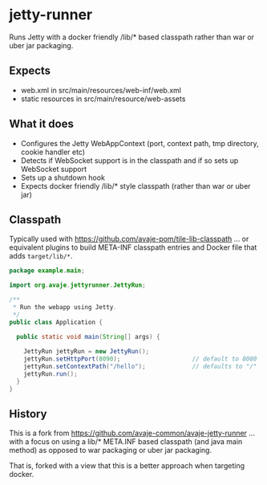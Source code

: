 jetty-runner
=================

Runs Jetty with a docker friendly /lib/* based classpath rather than war or uber jar packaging.

Expects
----------
 - web.xml in src/main/resources/web-inf/web.xml
 - static resources in src/main/resource/web-assets


What it does
-------------
 - Configures the Jetty WebAppContext (port, context path, tmp directory, cookie handler etc)
 - Detects if WebSocket support is in the classpath and if so sets up WebSocket support
 - Sets up a shutdown hook
 - Expects docker friendly /lib/* style classpath (rather than war or uber jar)


Classpath
-------------
Typically used with https://github.com/avaje-pom/tile-lib-classpath ... or equivalent plugins to build
META-INF classpath entries and Docker file that adds `target/lib/*`.


```java
package example.main;

import org.avaje.jettyrunner.JettyRun;

/**
 * Run the webapp using Jetty. 
 */
public class Application {

  public static void main(String[] args) {
    
    JettyRun jettyRun = new JettyRun();
    jettyRun.setHttpPort(8090);                    // default to 8080
    jettyRun.setContextPath("/hello");             // defaults to "/"
    jettyRun.run();
  }
}
```

History
--------
This is a fork from https://github.com/avaje-common/avaje-jetty-runner ... with
a focus on using a lib/* META.INF based classpath (and java main method) as opposed
to war packaging or uber jar packaging.

That is, forked with a view that this is a better approach when targeting docker.

